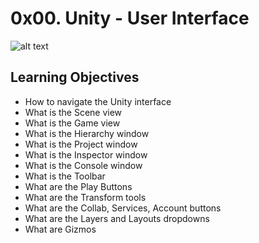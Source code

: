 # 0x00. Unity - User Interface

![alt text](https://www.pluralsight.com/content/pluralsight/en/blog/tutorials/mas/mastering-basics-unity-user-interface/_jcr_content/main/hero_blog_block/image-res.img.jpg/1527709369945.jpg)

## Learning Objectives
- How to navigate the Unity interface
- What is the Scene view
- What is the Game view
- What is the Hierarchy window
- What is the Project window
- What is the Inspector window
- What is the Console window
- What is the Toolbar
- What are the Play Buttons
- What are the Transform tools
- What are the Collab, Services, Account buttons
- What are the Layers and Layouts dropdowns
- What are Gizmos
